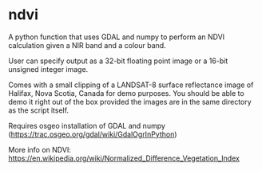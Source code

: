 # ndvi
A python function that uses GDAL and numpy to perform an NDVI calculation given a NIR band and a colour band.

User can specify output as a 32-bit floating point image or a 16-bit unsigned integer image.

Comes with a small clipping of a LANDSAT-8 surface reflectance image of Halifax, Nova Scotia, Canada for demo purposes.  You should be able to demo it right out of the box provided the images are in the same directory as the script itself.

Requires osgeo installation of GDAL and numpy (https://trac.osgeo.org/gdal/wiki/GdalOgrInPython)

More info on NDVI: https://en.wikipedia.org/wiki/Normalized_Difference_Vegetation_Index
